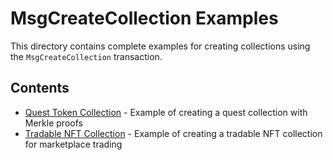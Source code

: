 # MsgCreateCollection Examples

This directory contains complete examples for creating collections using the `MsgCreateCollection` transaction.

## Contents

-   [Quest Token Collection](quest-badge-collection.md) - Example of creating a quest collection with Merkle proofs
-   [Tradable NFT Collection](tradable-nft-collection.md) - Example of creating a tradable NFT collection for marketplace trading
